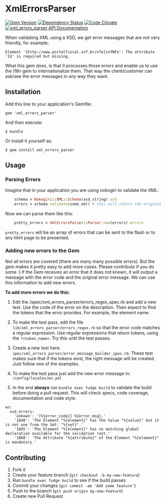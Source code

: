 # XmlErrorsParser
[![Gem Version](https://badge.fury.io/rb/xml_errors_parser.png)](http://badge.fury.io/rb/xml_errors_parser)
[![Dependency Status](https://gemnasium.com/victormartins/xml_errors_parser.png)](https://gemnasium.com/victormartins/xml_errors_parser)
[![Code Climate](https://codeclimate.com/github/victormartins/xml_errors_parser.png)](https://codeclimate.com/github/victormartins/xml_errors_parser)
[![xml_errors_parser API Documentation](https://www.omniref.com/ruby/gems/xml_errors_parser.png)](https://www.omniref.com/ruby/gems/xml_errors_parser)


  When validating XML using a XSD, we get error messages that are not very friendly, for example:

  `Element '{http://www.portalfiscal.inf.br/nfe}infNFe': The attribute 'Id' is required but missing.`

  What this gem does, is that it processes those errors and enable us to use the I18n gem to internationalize them.
  That way the client/customer can ask/see the error messages in any way they want.

## Installation

Add this line to your application's Gemfile:

    gem 'xml_errors_parser'

And then execute:

    $ bundle

Or install it yourself as:

    $ gem install xml_errors_parser

## Usage

### Parsing Errors
Imagine that in your application you are using nokogiri to validate the XML:

```ruby
    schema = Nokogiri::XML::Schema(xsd_string).xsd
    errors = schema.validate(some_xml) # this will return the original errors
```

Now we can parse them like this:

```ruby
    pretty_errors = XmlErrorsParser::Parser.new(errors).errors
```

```pretty_errors``` will be an array of errors that can be sent to the flash or to any html page to be presented.

### Adding new errors to the Gem
Not all errors are covered (there are many many possible errors). But the gem makes it pretty easy to add more cases.
Please contribute if you do some :)
If the Gem receives an error that it does not known, it will output a message with the error code and the original error
message. We can use this information to add new errors.

**To add more errors we do this:**

1. Edit the /spec/xml_errors_parser/errors_regex_spec.rb and add a new test. Use the code of the error on the
description. Then expect to find the tokens that the error provides. For example, the element name.

2. To make the test pass, edit the file `lib/xml_errors_parser/errors_regex.rb` so that the error code matches a
regular expression. Use regular expressions that return tokens, using the `?<token_name>`. Try this until the test passes.

3. Create a new test here: `spec/xml_errors_parser/error_message_builder_spec.rb`. These test makes sure that if the
tokens exist, the right message will be created. Just follow one of the examples.

4. To make the test pass just add the new error message in: `/config/locales/en.yml`

5. In the end **always** run `bundle exec fudge build` to validate the build before doing a pull request. This will check
specs, code coverage, documentation and code style.

```
en:
  xsd_errors:
    'unkown': '[%{error_code}] %{error_msg}.'
    '1840': 'The Element "%{element}" has the Value "%{value}" but it is not one from the Set: "%{set}".'
    '1845': 'The Element "%{element}" has no matching global declaration available for the validation root.'
    '1868': 'The Attribute "%{attribute}" of the Element "%{element}" is mandatory.'
```

## Contributing

1. Fork it
2. Create your feature branch (`git checkout -b my-new-feature`)
3. Run `bundle exec fudge build` to see if the build passes
3. Commit your changes (`git commit -am 'Add some feature'`)
4. Push to the branch (`git push origin my-new-feature`)
5. Create new Pull Request

